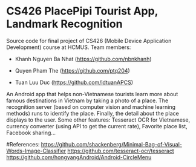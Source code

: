 # CS426 PlacePipi Tourist App, Landmark Recognition
Source code for final project of CS426 (Mobile Device Application Development) course at HCMUS.
Team members:
- Khanh Nguyen Ba Nhat (https://github.com/nbnkhanh)

- Quyen Pham The (https://github.com/ptq204)

- Tuan Luu Duc (https://github.com/ldtuanAPCS)

An Android app that helps non-Vietnamese tourists learn more about famous destinations in Vietnam by taking a photo of a place. The
recognition server (based on computer vision and machine learning methods) runs to identify the place. Finally, the detail about the place
displays to the user.
Some other features: Tesseract OCR for Vietnamese, currency converter (using API to get the current rate), Favorite place list, Facebook
sharing...

#References:
https://github.com/shackenberg/Minimal-Bag-of-Visual-Words-Image-Classifier
https://github.com/tesseract-ocr/tesseract
https://github.com/hongyangAndroid/Android-CircleMenu
